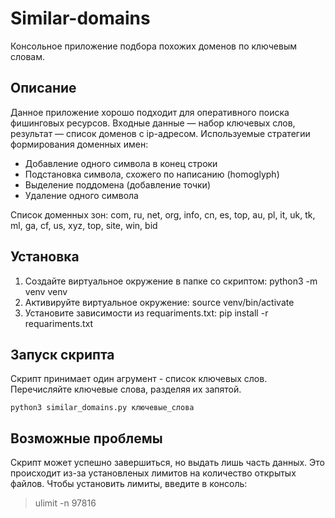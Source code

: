 # Similar-domains
Консольное приложение подбора похожих доменов по ключевым словам.

## Описание

Данное приложение хорошо подходит для оперативного поиска фишинговых ресурсов.
Входные данные — набор ключевых слов, результат — список доменов с ip-адресом.
Используемые стратегии формирования доменных имен:
* Добавление одного символа в конец строки
* Подстановка символа, схожего по написанию (homoglyph)
* Выделение поддомена (добавление точки)
* Удаление одного символа

Список доменных зон:
com, ru, net, org, info, cn, es, top, au, pl, it, uk, tk, ml, ga, cf, us, xyz, top, site, win, bid

## Установка

1. Создайте виртуальное окружение в папке со скриптом: python3 -m venv venv
2. Активируйте виртуальное окружение: source venv/bin/activate
3. Установите зависимости из requariments.txt: pip install -r requariments.txt

## Запуск скрипта
Скрипт принимает один агрумент - список ключевых слов. Перечисляйте ключевые слова, разделяя их запятой.

```
python3 similar_domains.py ключевые_слова
```

## Возможные проблемы

Скрипт может успешно завершиться, но выдать лишь часть данных. Это происходит из-за установленых лимитов на количество открытых файлов.
Чтобы установить лимиты, введите в консоль:
> ulimit -n 97816
